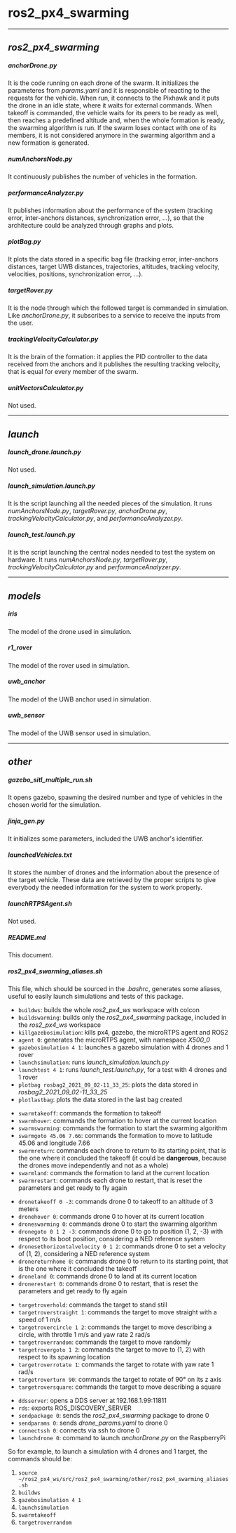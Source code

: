 **ros2_px4_swarming**
===

---
***ros2_px4_swarming***
---

##### **anchorDrone&#46;py**
It is the code running on each drone of the swarm. It initializes the parameteres from *params.yaml* and it is responsible of reacting to the requests for the vehicle. When run, it connects to the Pixhawk and it puts the drone in an idle state, where it waits for external commands. When takeoff is commanded, the vehicle waits for its peers to be ready as well, then reaches a predefined altitude and, when the whole formation is ready, the swarming algorithm is run. If the swarm loses contact with one of its members, it is not considered anymore in the swarming algorithm and a new formation is generated.

##### **numAnchorsNode&#46;py**
It continuously publishes the number of vehicles in the formation.

##### **performanceAnalyzer&#46;py**
It publishes information about the performance of the system (tracking error, inter-anchors distances, synchronization error, ...), so that the architecture could be analyzed through graphs and plots.

##### **plotBag&#46;py**
It plots the data stored in a specific bag file (tracking error, inter-anchors distances, target UWB distances, trajectories, altitudes, tracking velocity, velocities, positions, synchronization error, ...).

##### **targetRover&#46;py**
It is the node through which the followed target is commanded in simulation. Like *anchorDrone&#46;py*, it subscribes to a service to receive the inputs from the user.

##### **trackingVelocityCalculator&#46;py**
It is the brain of the formation: it applies the PID controller to the data received from the anchors and it publishes the resulting tracking velocity, that is equal for every member of the swarm.

##### **unitVectorsCalculator&#46;py**
Not used.

---
***launch***
---

##### **launch_drone&#46;launch&#46;py**
Not used.

##### **launch_simulation&#46;launch&#46;py**
It is the script launching all the needed pieces of the simulation. It runs *numAnchorsNode&#46;py*, *targetRover&#46;py*, *anchorDrone&#46;py*, *trackingVelocityCalculator&#46;py*, and *performanceAnalyzer&#46;py*.

##### **launch_test&#46;launch&#46;py**
It is the script launching the central nodes needed to test the system on hardware. It runs *numAnchorsNode&#46;py*, *targetRover&#46;py*, *trackingVelocityCalculator&#46;py* and *performanceAnalyzer&#46;py*.

---
***models***
---

##### **iris**
The model of the drone used in simulation.

##### **r1_rover**
The model of the rover used in simulation.

##### **uwb_anchor**
The model of the UWB anchor used in simulation.

##### **uwb_sensor**
The model of the UWB sensor used in simulation.

---
***other***
---

##### **gazebo_sitl_multiple_run&#46;sh**
It opens gazebo, spawning the desired number and type of vehicles in the chosen world for the simulation.

##### **jinja_gen&#46;py**
It initializes some parameters, included the UWB anchor's identifier.

##### **launchedVehicles&#46;txt**
It stores the number of drones and the information about the presence of the target vehicle. These data are retrieved by the proper scripts to give everybody the needed information for the system to work properly.

##### **launchRTPSAgent&#46;sh**
Not used.

##### **README&#46;md**
This document.

##### **ros2_px4_swarming_aliases&#46;sh**
This file, which should be sourced in the *.bashrc*, generates some aliases, useful to easily launch simulations and tests of this package.
* `buildws`: builds the whole *ros2_px4_ws* workspace with colcon
* `buildswarming`: builds only the *ros2_px4_swarming* package, included in the *ros2_px4_ws* workspace
* `killgazebosimulation`: kills px4, gazebo, the microRTPS agent and ROS2
* `agent 0`: generates the microRTPS agent, with namespace *X500_0*
* `gazebosimulation 4 1`: launches a gazebo simulation with 4 drones and 1 rover
* `launchsimulation`: runs *launch_simulation&#46;launch&#46;py*
* `launchtest 4 1`: runs *launch_test&#46;launch&#46;py*, for a test with 4 drones and 1 rover
* `plotbag rosbag2_2021_09_02-11_33_25`: plots the data stored in *rosbag2_2021_09_02-11_33_25*
* `plotlastbag`: plots the data stored in the last bag created
+ `swarmtakeoff`: commands the formation to takeoff
+ `swarmhover`: commands the formation to hover at the current location
+ `swarmswarming`: commands the formation to start the swarming algorithm
+ `swarmgoto 45.06 7.66`: commands the formation to move to latitude 45.06 and longitude 7.66
+ `swarmreturn`: commands each drone to return to its starting point, that is the one where it concluded the takeoff (it could be **dangerous**, because the drones move independently and not as a whole)
+ `swarmland`: commands the formation to land at the current location
+ `swarmrestart`: commands each drone to restart, that is reset the parameters and get ready to fly again
* `dronetakeoff 0 -3`: commands drone 0 to takeoff to an altitude of 3 meters
* `dronehover 0`: commands drone 0 to hover at its current location
* `droneswarming 0`: commands drone 0 to start the swarming algorithm
* `dronegoto 0 1 2 -3`: commands drone 0 to go to position (1, 2, -3) with respect to its boot position, considering a NED reference system
* `dronesethorizontalvelocity 0 1 2`: commands drone 0 to set a velocity of (1, 2), considering a NED reference system
* `dronereturnhome 0`: commands drone 0 to return to its starting point, that is the one where it concluded the takeoff
* `droneland 0`: commands drone 0 to land at its current location
* `dronerestart 0`: commands drone 0 to restart, that is reset the parameters and get ready to fly again
+ `targetroverhold`: commands the target to stand still
+ `targetroverstraight 1`: commands the target to move straight with a speed of 1 m/s
+ `targetrovercircle 1 2`: commands the target to move describing a circle, with throttle 1 m/s and yaw rate 2 rad/s
+ `targetroverrandom`: commands the target to move randomly
+ `targetrovergoto 1 2`: commands the target to move to (1, 2) with respect to its spawning location
+ `targetroverrotate 1`: commands the target to rotate with yaw rate 1 rad/s
+ `targetroverturn 90`: commands the target to rotate of 90° on its z axis 
+ `targetroversquare`: commands the target to move describing a square
* `ddsserver`: opens a DDS server at 192.168.1.99:11811
* `rds`: exports ROS\_DISCOVERY\_SERVER
* `sendpackage 0`: sends the *ros2_px4_swarming* package to drone 0
* `sendparams 0`: sends *drone_params&#46;yaml* to drone 0
* `connectssh 0`: connects via ssh to drone 0
* `launchdrone 0`: command to launch *anchorDrone&#46;py* on the RaspberryPi

So for example, to launch a simulation with 4 drones and 1 target, the commands should be:
1. `source ~/ros2_px4_ws/src/ros2_px4_swarming/other/ros2_px4_swarming_aliases.sh`
2. `buildws`
3. `gazebosimulation 4 1`
4. `launchsimulation`
5. `swarmtakeoff`
6. `targetroverrandom`
